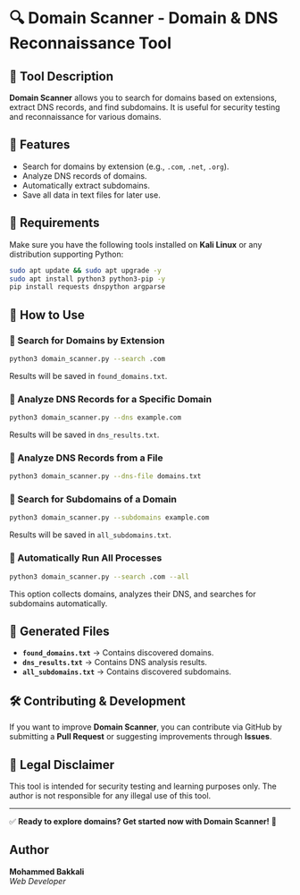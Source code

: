 # 🔍 Domain Scanner - Domain & DNS Reconnaissance Tool

## 📝 **Tool Description**
**Domain Scanner** allows you to search for domains based on extensions, extract DNS records, and find subdomains. It is useful for security testing and reconnaissance for various domains.

## 🚀 **Features**
- Search for domains by extension (e.g., `.com`, `.net`, `.org`).
- Analyze DNS records of domains.
- Automatically extract subdomains.
- Save all data in text files for later use.

## 📌 **Requirements**
Make sure you have the following tools installed on **Kali Linux** or any distribution supporting Python:

```bash
sudo apt update && sudo apt upgrade -y
sudo apt install python3 python3-pip -y
pip install requests dnspython argparse
```

## 🎯 **How to Use**

### 🔹 Search for Domains by Extension
```bash
python3 domain_scanner.py --search .com
```
Results will be saved in `found_domains.txt`.

### 🔹 Analyze DNS Records for a Specific Domain
```bash
python3 domain_scanner.py --dns example.com
```
Results will be saved in `dns_results.txt`.

### 🔹 Analyze DNS Records from a File
```bash
python3 domain_scanner.py --dns-file domains.txt
```

### 🔹 Search for Subdomains of a Domain
```bash
python3 domain_scanner.py --subdomains example.com
```
Results will be saved in `all_subdomains.txt`.

### 🔹 Automatically Run All Processes
```bash
python3 domain_scanner.py --search .com --all
```
This option collects domains, analyzes their DNS, and searches for subdomains automatically.

## 📂 **Generated Files**
- **`found_domains.txt`** → Contains discovered domains.
- **`dns_results.txt`** → Contains DNS analysis results.
- **`all_subdomains.txt`** → Contains discovered subdomains.

## 🛠 **Contributing & Development**
If you want to improve **Domain Scanner**, you can contribute via GitHub by submitting a **Pull Request** or suggesting improvements through **Issues**.

## 📜 **Legal Disclaimer**
This tool is intended for security testing and learning purposes only. The author is not responsible for any illegal use of this tool.

---

✅ **Ready to explore domains? Get started now with Domain Scanner!** 🚀

## Author

**Mohammed Bakkali**  
_Web Developer_ 